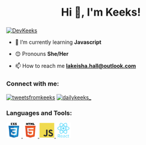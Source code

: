 <h1 align="center">Hi 👋, I'm Keeks! </h1>
<h3 align="center"></h3>

<p align="left"> <a href="https://twitter.com/_DevKeeks" target="blank"><img src="https://img.shields.io/twitter/follow/DevKeeks?logo=twitter&style=for-the-badge" alt="DevKeeks" /></a> </p>


- 🌱 I’m currently learning **Javascript**

- 😊 Pronouns **She/Her**

- 📫 How to reach me **lakeisha.hall@outlook.com**


<h3 align="left">Connect with me:</h3>
<p align="left">
<a href="https://twitter.com/_DevKeeks" target="blank"><img align="center" src="https://raw.githubusercontent.com/rahuldkjain/github-profile-readme-generator/master/src/images/icons/Social/twitter.svg" alt="tweetsfromkeeks" height="30" width="40" /></a>
<a href="https://instagram.com/dailykeeks_" target="blank"><img align="center" src="https://raw.githubusercontent.com/rahuldkjain/github-profile-readme-generator/master/src/images/icons/Social/instagram.svg" alt="dailykeeks_" height="30" width="40" /></a>
</p>

<h3 align="left">Languages and Tools:</h3>
<p align="left"> <a href="https://www.w3schools.com/css/" target="_blank" rel="noreferrer"> <img src="https://raw.githubusercontent.com/devicons/devicon/master/icons/css3/css3-original-wordmark.svg" alt="css3" width="40" height="40"/> </a> <a href="https://www.w3.org/html/" target="_blank" rel="noreferrer"> <img src="https://raw.githubusercontent.com/devicons/devicon/master/icons/html5/html5-original-wordmark.svg" alt="html5" width="40" height="40"/> </a> <a href="https://developer.mozilla.org/en-US/docs/Web/JavaScript" target="_blank" rel="noreferrer"> <img src="https://raw.githubusercontent.com/devicons/devicon/master/icons/javascript/javascript-original.svg" alt="javascript" width="40" height="40"/> </a> <a href="https://reactjs.org/" target="_blank" rel="noreferrer"> <img src="https://raw.githubusercontent.com/devicons/devicon/master/icons/react/react-original-wordmark.svg" alt="react" width="40" height="40"/> </a> </p>
